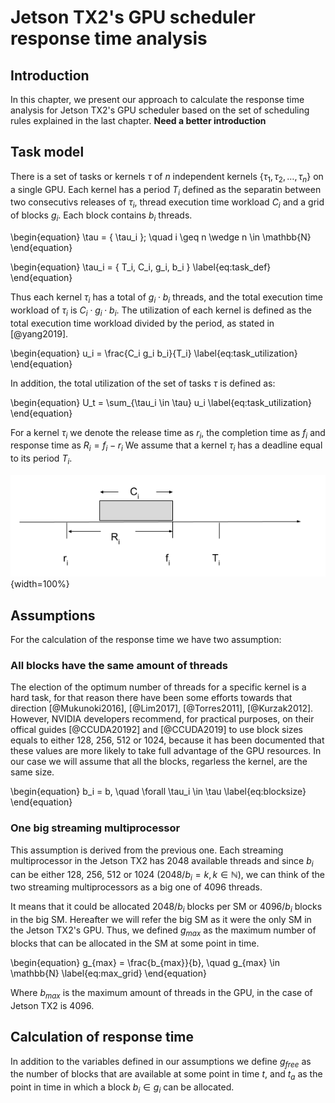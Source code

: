 # Jetson TX2's GPU scheduler response time analysis 
 
## Introduction
In this chapter, we present our approach to calculate the response time analysis for Jetson TX2's GPU scheduler based on the set of scheduling rules explained in the last chapter. **Need a better introduction**

## Task model
There is a set of tasks or kernels $\tau$ of $n$ independent kernels $\{\tau_1, \tau_2, \ldots, \tau_n\}$ on a single GPU. 
Each kernel has a period $T_i$ defined as the separatin between two consecutivs releases of $\tau_i$, thread execution time workload $C_i$ and a grid of blocks $g_i$. Each block contains $b_i$ threads. 

\begin{equation} 
\tau = \{ \tau_i \}; \quad i \geq n \wedge n \in \mathbb{N}
\end{equation}

\begin{equation} 
\tau_i = \{ T_i,  C_i,  g_i,  b_i \}
\label{eq:task_def}
\end{equation}

Thus each kernel $\tau_i$ has a total of $g_i\cdot b_i$ threads, and the total execution time workload of $\tau_i$ is $C_i \cdot g_i \cdot b_i$. 
The utilization of each kernel is defined as the total execution time workload divided by the period, as stated in [@yang2019].


\begin{equation} 
u_i = \frac{C_i g_i b_i}{T_i}
\label{eq:task_utilization}
\end{equation}

In addition, the total utilization of the set of tasks $\tau$ is defined as:

\begin{equation} 
U_t = \sum_{\tau_i \in \tau} u_i
\label{eq:task_utilization}
\end{equation}

For a kernel $\tau_i$ we denote the release time as $r_i$, the completion time as $f_i$ and response time as $R_i = f_i - r_i$ 
We assume that a kernel $\tau_i$ has  a deadline equal to its period $T_i$.

![Time chart \label{img:task_timing} ](source/figures/task_timing.png){width=100%}


## Assumptions
For the calculation of the response time we have two assumption:

### All blocks have the same amount of threads
The election of the optimum number of threads for a specific kernel is a hard task, for that reason there have been some efforts towards that direction  [@Mukunoki2016], [@Lim2017], [@Torres2011], [@Kurzak2012].
However, NVIDIA developers recommend,  for practical purposes, on their offical guides [@CCUDA20192] and [@CCUDA2019] to use block sizes equals to either 128, 256,  512 or 1024, because it has been documented that these values are more likely to take full advantage of the GPU resources.
In our case we will assume that all the blocks, regarless the kernel, are the same size.


\begin{equation} 
b_i = b, \quad \forall \tau_i \in \tau
\label{eq:blocksize}
\end{equation}



### One big streaming multiprocessor
This assumption is derived from the previous one. 
Each streaming multiprocessor in the Jetson TX2 has 2048 available threads and since $b_i$ can be either 128, 256, 512 or 1024 ($2048/ b_i = k, k \in \mathbb{N}$), we can think of the two streaming multiprocessors as a big one of 4096 threads. 

It means that it could be allocated $2048/b_i$ blocks per SM or $4096/b_i$ blocks in the big SM. 
Hereafter we will refer the big SM as it were the only SM in the Jetson TX2's GPU. 
Thus, we defined $g_{max}$  as the maximum number of blocks that can be allocated in the SM at some point in time.


\begin{equation} 
g_{max} = \frac{b_{max}}{b}, \quad  g_{max} \in \mathbb{N}
\label{eq:max_grid}
\end{equation}

Where $b_{max}$ is the maximum amount of threads in the GPU, in the case of Jetson TX2 is 4096. 

## Calculation of response time 
In addition to the variables defined in our assumptions we define $g_{free}$ as the number of blocks that are available at some point in time $t$, and $t_a$ as the point in time in which a block $b_i \in g_i$ can be allocated. 

